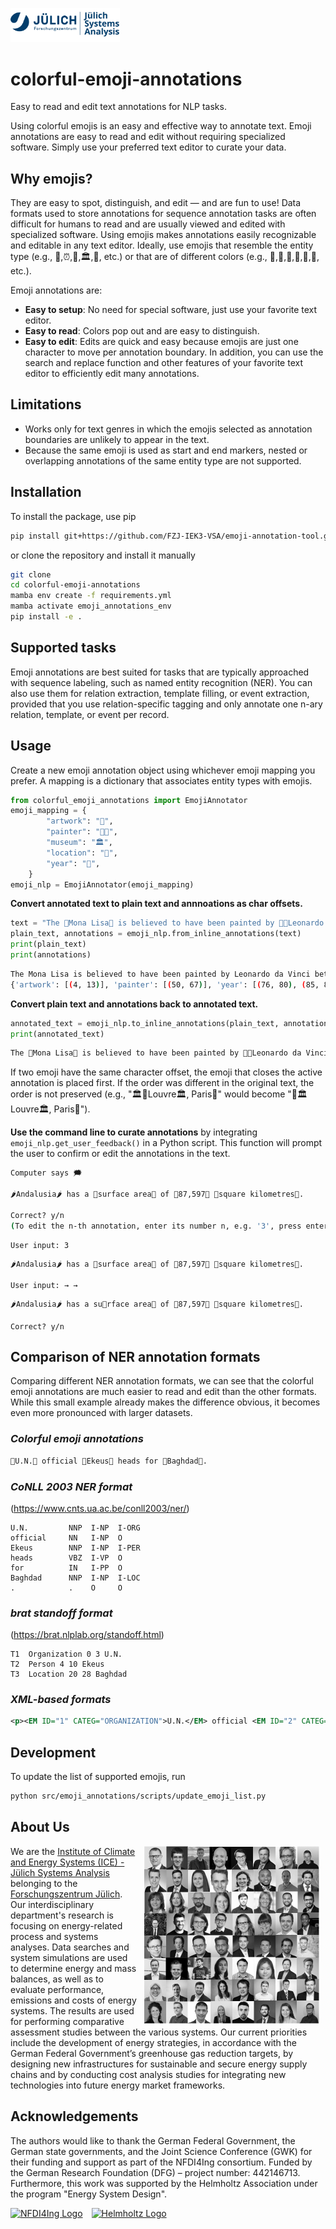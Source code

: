 <a href="https://www.fz-juelich.de/en/ice/ice-2"><img src="https://github.com/FZJ-IEK3-VSA/README_assets/blob/main/JSA-Header.svg?raw=True" alt="Forschungszentrum Juelich Logo" width="175px"></a>

# colorful-emoji-annotations

Easy to read and edit text annotations for NLP tasks. 

Using colorful emojis is an easy and effective way to annotate text. Emoji annotations are easy to read and edit without requiring specialized software. Simply use your preferred text editor to curate your data.

## Why emojis?
They are easy to spot, distinguish, and edit — and are fun to use! Data formats used to store annotations for sequence annotation tasks are often difficult for humans to read and are usually viewed and edited with specialized software. Using emojis makes annotations easily recognizable and editable in any text editor. Ideally, use emojis that resemble the entity type (e.g., 📆,⏰️,📍,🏛️,🎨, etc.) or that are of different colors (e.g., 🍎,🥝,🍊,🍌,🍉,🍇, etc.). 

Emoji annotations are:
* **Easy to setup**: No need for special software, just use your favorite text editor.
* **Easy to read**: Colors pop out and are easy to distinguish.
* **Easy to edit**: Edits are quick and easy because emojis are just one character to move per annotation boundary. In addition, you can use the search and replace function and other features of your favorite text editor to efficiently edit many annotations.

## Limitations
* Works only for text genres in which the emojis selected as annotation boundaries are unlikely to appear in the text.
* Because the same emoji is used as start and end markers, nested or overlapping annotations of the same entity type are not supported.

## Installation
To install the package, use pip
```bash
pip install git+https://github.com/FZJ-IEK3-VSA/emoji-annotation-tool.git
```
or clone the repository and install it manually
```bash
git clone 
cd colorful-emoji-annotations
mamba env create -f requirements.yml
mamba activate emoji_annotations_env
pip install -e .
```


## Supported tasks
Emoji annotations are best suited for tasks that are typically approached with sequence labeling, such as named entity recognition (NER). You can also use them for relation extraction, template filling, or event extraction, provided that you use relation-specific tagging and only annotate one n-ary relation, template, or event per record.


## Usage
Create a new emoji annotation object using whichever emoji mapping you prefer. A mapping is a dictionary that associates entity types with emojis.

```python
from colorful_emoji_annotations import EmojiAnnotator
emoji_mapping = {
        "artwork": "🎨",
        "painter": "👨‍🎨",
        "museum": "🏛️",
        "location": "📍",
        "year": "📆",
    }
emoji_nlp = EmojiAnnotator(emoji_mapping)
```
**Convert annotated text to plain text and annnoations as char offsets.**
```python
text = "The 🎨Mona Lisa🎨 is believed to have been painted by 👨‍🎨Leonardo da Vinci👨‍🎨 between 📆1503📆 and 📆1506📆 and is now displayed in the 📍🏛️Louvre🏛️, Paris📍."
plain_text, annotations = emoji_nlp.from_inline_annotations(text)
print(plain_text)
print(annotations)
```
```bash
The Mona Lisa is believed to have been painted by Leonardo da Vinci between 1503 and 1506 and is now displayed in the Louvre, Paris.
{'artwork': [(4, 13)], 'painter': [(50, 67)], 'year': [(76, 80), (85, 89)], 'location': [(118, 131)], 'museum': [(118, 124)]}
```

**Convert plain text and annotations back to annotated text.**
```python
annotated_text = emoji_nlp.to_inline_annotations(plain_text, annotations)
print(annotated_text)
```
```bash
The 🎨Mona Lisa🎨 is believed to have been painted by 👨‍🎨Leonardo da Vinci👨‍🎨 between 📆1503📆 and 📆1506📆 and is now displayed in the 📍🏛️Louvre🏛️, Paris📍.
```

If two emoji have the same character offset, the emoji that closes the active annotation is placed first. If the order was different in the original text, the order is not preserved (e.g., "🏛️📍Louvre🏛️, Paris📍" would become "📍🏛️Louvre🏛️, Paris📍").

**Use the command line to curate annotations** by integrating `emoji_nlp.get_user_feedback()` in a Python script. This function will prompt the user to confirm or edit the annotations in the text.
```bash
Computer says 🗯️

🌶️Andalusia🌶️ has a 🍊surface area🍊 of 🍏87,597🍏 🍓square kilometres🍓.

Correct? y/n
(To edit the n-th annotation, enter its number n, e.g. '3', press enter, use the arrow keys to move it, press enter to see the changes, and press enter again to confirm the changes. To delete all annotations press 'd'.)
```
```
User input: 3 
```
```
🌶️Andalusia🌶️ has a 🔻surface area🍊 of 🍏87,597🍏 🍓square kilometres🍓.
```
```
User input: → →
```
```
🌶️Andalusia🌶️ has a su🔻rface area🍊 of 🍏87,597🍏 🍓square kilometres🍓.

Correct? y/n
```


## Comparison of NER annotation formats
Comparing different NER annotation formats, we can see that the colorful emoji annotations are much easier to read and edit than the other formats. While this small example already makes the difference obvious, it becomes even more pronounced with larger datasets.

### _Colorful emoji annotations_
```txt
🏢U.N.🏢 official 🙋Ekeus🙋 heads for 📍Baghdad📍.
```

### _CoNLL 2003 NER format_
(https://www.cnts.ua.ac.be/conll2003/ner/)
```conll
U.N.         NNP  I-NP  I-ORG 
official     NN   I-NP  O 
Ekeus        NNP  I-NP  I-PER 
heads        VBZ  I-VP  O 
for          IN   I-PP  O 
Baghdad      NNP  I-NP  I-LOC 
.            .    O     O 
```

### _brat standoff format_
(https://brat.nlplab.org/standoff.html)

```brat
T1  Organization 0 3 U.N.
T2  Person 4 10 Ekeus
T3  Location 20 28 Baghdad
```

### _XML-based formats_
```xml	
<p><EM ID="1" CATEG="ORGANIZATION">U.N.</EM> official <EM ID="2" CATEG="PERSON">Ekeus</EM> heads for <EM ID="3" CATEG="LOCATION">Baghdad</EM>.</p>
```


## Development
To update the list of supported emojis, run
```bash
python src/emoji_annotations/scripts/update_emoji_list.py
```


## About Us 

<a href="https://www.fz-juelich.de/en/ice/ice-2"><img src="https://github.com/FZJ-IEK3-VSA/README_assets/blob/main/iek3-square.png?raw=True" alt="Institute image ICE-2" width="280" align="right" style="margin:0px 10px"/></a>

We are the <a href="https://www.fz-juelich.de/en/ice/ice-2">Institute of Climate and Energy Systems (ICE) - Jülich Systems Analysis</a> belonging to the <a href="https://www.fz-juelich.de/en">Forschungszentrum Jülich</a>. Our interdisciplinary department's research is focusing on energy-related process and systems analyses. Data searches and system simulations are used to determine energy and mass balances, as well as to evaluate performance, emissions and costs of energy systems. The results are used for performing comparative assessment studies between the various systems. Our current priorities include the development of energy strategies, in accordance with the German Federal Government’s greenhouse gas reduction targets, by designing new infrastructures for sustainable and secure energy supply chains and by conducting cost analysis studies for integrating new technologies into future energy market frameworks.

## Acknowledgements

The authors would like to thank the German Federal Government, the German state governments, and the Joint Science Conference (GWK) for their funding and support as part of the NFDI4Ing consortium. Funded by the German Research Foundation (DFG) – project number: 442146713. Furthermore, this work was supported by the Helmholtz Association under the program "Energy System Design".

<p float="left">
    <a href="https://nfdi4ing.de/"><img src="https://nfdi4ing.de/wp-content/uploads/2018/09/logo.svg" alt="NFDI4Ing Logo" width="130px"></a>&emsp;<a href="https://www.helmholtz.de/en/"><img src="https://www.helmholtz.de/fileadmin/user_upload/05_aktuelles/Marke_Design/logos/HG_LOGO_S_ENG_RGB.jpg" alt="Helmholtz Logo" width="200px"></a>
</p>
